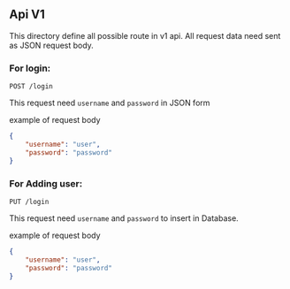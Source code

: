 ## Api V1
This directory define all possible route in v1 api.
All request data need sent as JSON request body.

### For login:
`POST /login`

This request need `username` and `password` in JSON form

example of request body
```JSON
{
    "username": "user",
    "password": "password"
}
```

### For Adding user:
`PUT /login`

This request need `username` and `password` to insert in Database.


example of request body
```JSON
{
    "username": "user",
    "password": "password"
}
```